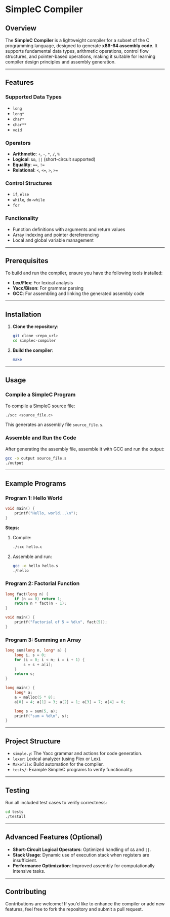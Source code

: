 # SimpleC Compiler

## Overview

The **SimpleC Compiler** is a lightweight compiler for a subset of the C programming language, designed to generate **x86-64 assembly code**. It supports fundamental data types, arithmetic operations, control flow structures, and pointer-based operations, making it suitable for learning compiler design principles and assembly generation.

---

## Features

### Supported Data Types
- `long`
- `long*`
- `char*`
- `char**`
- `void`

### Operators
- **Arithmetic**: `+`, `-`, `*`, `/`, `%`
- **Logical**: `&&`, `||` (short-circuit supported)
- **Equality**: `==`, `!=`
- **Relational**: `<`, `<=`, `>`, `>=`

### Control Structures
- `if`, `else`
- `while`, `do-while`
- `for`

### Functionality
- Function definitions with arguments and return values
- Array indexing and pointer dereferencing
- Local and global variable management

---

## Prerequisites

To build and run the compiler, ensure you have the following tools installed:

- **Lex/Flex**: For lexical analysis
- **Yacc/Bison**: For grammar parsing
- **GCC**: For assembling and linking the generated assembly code

---

## Installation

1. **Clone the repository**:
   ```bash
   git clone <repo_url>
   cd simplec-compiler
   ```
2. **Build the compiler**:
   ```bash
   make
   ```

---

## Usage

### Compile a SimpleC Program
To compile a SimpleC source file:

```bash
./scc <source_file.c>
```
This generates an assembly file `source_file.s`.

### Assemble and Run the Code
After generating the assembly file, assemble it with GCC and run the output:

```bash
gcc -o output source_file.s
./output
```

---

## Example Programs

### Program 1: Hello World

```c
void main() {
    printf("Hello, world...\n");
}
```

**Steps:**

1. Compile:
   ```bash
   ./scc hello.c
   ```
2. Assemble and run:
   ```bash
   gcc -o hello hello.s
   ./hello
   ```

### Program 2: Factorial Function

```c
long fact(long n) {
    if (n == 0) return 1;
    return n * fact(n - 1);
}

void main() {
    printf("Factorial of 5 = %d\n", fact(5));
}
```

### Program 3: Summing an Array

```c
long sum(long n, long* a) {
    long i, s = 0;
    for (i = 0; i < n; i = i + 1) {
        s = s + a[i];
    }
    return s;
}

long main() {
    long* a;
    a = malloc(5 * 8);
    a[0] = 4; a[1] = 3; a[2] = 1; a[3] = 7; a[4] = 6;

    long s = sum(5, a);
    printf("sum = %d\n", s);
}
```

---

## Project Structure

- `simple.y`: The Yacc grammar and actions for code generation.
- `lexer`: Lexical analyzer (using Flex or Lex).
- `Makefile`: Build automation for the compiler.
- `tests/`: Example SimpleC programs to verify functionality.

---

## Testing

Run all included test cases to verify correctness:

```bash
cd tests
./testall
```

---

## Advanced Features (Optional)

- **Short-Circuit Logical Operators**: Optimized handling of `&&` and `||`.
- **Stack Usage**: Dynamic use of execution stack when registers are insufficient.
- **Performance Optimization**: Improved assembly for computationally intensive tasks.

---

## Contributing

Contributions are welcome! If you'd like to enhance the compiler or add new features, feel free to fork the repository and submit a pull request.
